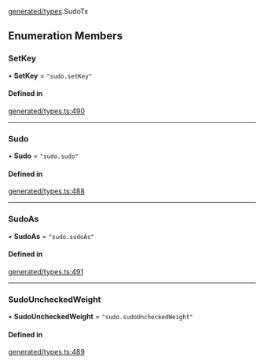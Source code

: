 [generated/types](../../../Modules/Generated/Types.md).SudoTx

## Enumeration Members

### SetKey

• **SetKey** = ``"sudo.setKey"``

#### Defined in

[generated/types.ts:490](https://github.com/PolymeshAssociation/polymesh-sdk/blob/15be87e8/src/generated/types.ts#L490)

___

### Sudo

• **Sudo** = ``"sudo.sudo"``

#### Defined in

[generated/types.ts:488](https://github.com/PolymeshAssociation/polymesh-sdk/blob/15be87e8/src/generated/types.ts#L488)

___

### SudoAs

• **SudoAs** = ``"sudo.sudoAs"``

#### Defined in

[generated/types.ts:491](https://github.com/PolymeshAssociation/polymesh-sdk/blob/15be87e8/src/generated/types.ts#L491)

___

### SudoUncheckedWeight

• **SudoUncheckedWeight** = ``"sudo.sudoUncheckedWeight"``

#### Defined in

[generated/types.ts:489](https://github.com/PolymeshAssociation/polymesh-sdk/blob/15be87e8/src/generated/types.ts#L489)
